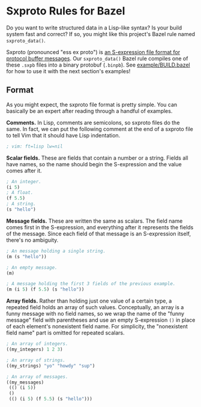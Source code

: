 # Sxproto Rules for Bazel

Do you want to write structured data in a Lisp-like syntax?
Is your build system fast and correct?
If so, you might like this project's Bazel rule named `sxproto_data()`.

Sxproto (pronounced "ess ex proto") is [an S-expression file format for protocol buffer messages](https://grencez.dev/2022/sxproto-20220122/).
Our `sxproto_data()` Bazel rule compiles one of these `.sxpb` files into a binary protobuf (`.binpb`).
See [example/BUILD.bazel](example/BUILD.bazel) for how to use it with the next section's examples!

## Format

As you might expect, the sxproto file format is pretty simple.
You can basically be an expert after reading through a handful of examples.

**Comments.**
In Lisp, comments are semicolons, so sxproto files do the same.
In fact, we can put the following comment at the end of a sxproto file to tell Vim that it should have Lisp indentation.
```lisp
; vim: ft=lisp lw=nil
```

**Scalar fields.**
These are fields that contain a number or a string.
Fields all have names, so the name should begin the S-expression and the value comes after it.
```lisp
; An integer.
(i 5)
; A float.
(f 5.5)
; A string.
(s "hello")
```

**Message fields.**
These are written the same as scalars.
The field name comes first in the S-expression, and everything after it represents the fields of the message.
Since each field of that message is an S-expression itself, there's no ambiguity.
```lisp
; An message holding a single string.
(m (s "hello"))

; An empty message.
(m)

; A message holding the first 3 fields of the previous example.
(m (i 5) (f 5.5) (s "hello"))
```

**Array fields.**
Rather than holding just one value of a certain type, a repeated field holds an array of such values.
Conceptually, an array is a funny message with no field names, so we wrap the name of the "funny message" field with parentheses and use an empty S-expression `()` in place of each element's nonexistent field name.
For simplicity, the "nonexistent field name" part is omitted for repeated scalars.
```lisp
; An array of integers.
((my_integers) 1 2 3)

; An array of strings.
((my_strings) "yo" "howdy" "sup")

; An array of messages.
((my_messages)
 (() (i 5))
 ()
 (() (i 5) (f 5.5) (s "hello")))
```
